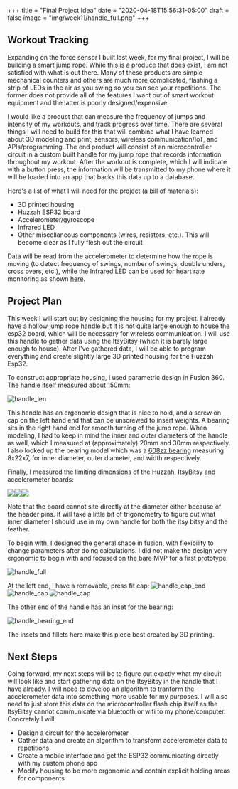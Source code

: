 +++
title = "Final Project Idea"
date = "2020-04-18T15:56:31-05:00"
draft = false
image = "img/week11/handle_full.png"
+++

## Workout Tracking

Expanding on the force sensor I built last week, for my final project,
I will be building a smart jump rope. While this is a produce that does
exist, I am not satisfied with what is out there. Many of these products
are simple mechanical counters and others are much more complicated,
flashing a strip of LEDs in the air as you swing so you can see your
repetitions. The former does not provide all of the features I want out of
smart workout equipment and the latter is poorly designed/expensive.

I would like a product that can measure the frequency of jumps and
intensity of my workouts, and track progress over time. There are several
things I will need to build for this that will combine what I have learned
about 3D modeling and print, sensors, wireless communication/IoT, and
APIs/programming. The end product will consist of an microcontroller
circuit in a custom built handle for my jump rope that records information
throughout my workout. After the workout is complete, which I will
indicate with a button press, the information will be transmitted to my
phone where it will be loaded into an app that backs this data up to
a database.

Here's a list of what I will need for the project (a bill of materials):

- 3D printed housing
- Huzzah ESP32 board
- Accelerometer/gyroscope
- Infrared LED
- Other miscellaneous components (wires, resistors, etc.). This will
    become clear as I fully flesh out the circuit

Data will be read from the accelerometer to determine how the rope is
moving (to detect frequency of swings, number of swings, double unders,
cross overs, etc.), while the Infrared LED can be used for heart rate
monitoring as shown [here](https://www.instructables.com/id/Simple-DIY-Pulse-Sensor/).

## Project Plan

This week I will start out by designing the housing for my project.
I already have a hollow jump rope handle but it is not quite large enough
to house the esp32 board, which will be necessary for wireless
communication. I will use this handle to gather data using the ItsyBitsy
(which it is barely large enough to house). After I've gathered data,
I will be able to program everything and create slightly large 3D printed
housing for the Huzzah Esp32.

To construct appropriate housing, I used parametric design in Fusion 360.
The handle itself measured about 150mm:

![handle_len](/img/week11/handle_len.jpg)

This handle has an ergonomic design that is nice to hold, and a screw on
cap on the left hand end that can be unscrewed to insert weights.
A bearing sits in the right hand end for smooth turning of the jump rope.
When modeling, I had to keep in mind the inner and outer diameters of the
handle as well, which I measured at (approximately) 20mm and 30mm
respectively. I also looked up the bearing model which was a [608zz
bearing](https://www.amazon.com/Bearing-Shielded-8x22x7-Miniature-Bearings/dp/B002BBICBK)
measuring 8x22x7, for inner diameter, outer diameter, and width respectively.

Finally, I measured the limiting dimensions of the Huzzah, ItsyBitsy and
accelerometer boards:

<div style="display:flex;flex-direction:row">
<img src="/img/week11/esp32_len.jpg" />
<img src="/img/week11/itsy_bitsy_len.jpg" />
<img src="/img/week11/accel_len.jpg" />
</div>

Note that the board cannot site directly at the diameter either because of
the header pins. It will take a little bit of trigonometry to figure out
what inner diameter I should use in my own handle for both the itsy bitsy
and the feather.

To begin with, I designed the general shape in fusion, with flexibility to
change parameters after doing calculations. I did not make the design very
ergonomic to begin with and focused on the bare MVP for a first prototype:


![handle_full](/img/week11/handle_full.png)

At the left end, I have a removable, press fit cap:
![handle_cap_end](/img/week11/handle_cap_end.png)
![handle_cap](/img/week11/handle_cap.png)
![handle_cap](/img/week11/handle_cap.png)

The other end of the handle has an inset for the bearing:

![handle_bearing_end](/img/week11/handle_bearing_end.png)

The insets and fillets here make this piece best created by 3D printing.

## Next Steps

Going forward, my next steps will be to figure out exactly what my circuit
will look like and start gathering data on the ItsyBitsy in the handle
that I have already. I will need to develop an algorithm to tranform the
accelerometer data into something more usable for my purposes. I will also
need to just store this data on the microcontroller flash chip itself as
the ItsyBitsy cannot communicate via bluetooth or wifi to my
phone/computer. Concretely I will:

- Design a circuit for the accelerometer
- Gather data and create an algorithm to transform accelerometer data to repetitions
- Create a mobile interface and get the ESP32 communicating directly with
    my custom phone app
- Modify housing to be more ergonomic and contain explicit holding areas
    for components

